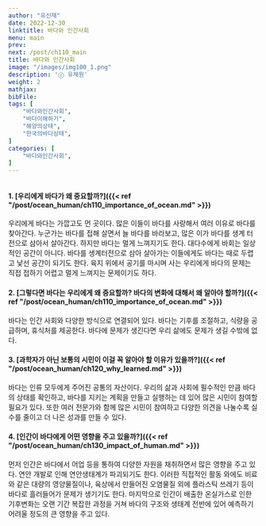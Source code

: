 ```yaml
---
author: "유신재"
date: 2022-12-30
linktitle: 바다와 인간사회
menu: main
prev: 
next: /post/ch110_main
title: 바다와 인간사회
image: "/images/img100_1.png"
description: 'ⓒ 유채원'
weight: 2
mathjax:
bibFile:
tags: [
    "바다와인간사회",
    "바다이해하기",
    "해양의상태",
    "한국의바다상태",
]
categories: [
    "바다와인간사회",
]
---
```


######

#### 1. [우리에게 바다가 왜 중요할까?]({{< ref "/post/ocean_human/ch110_importance_of_ocean.md" >}})

우리에게 바다는 가깝고도 먼 곳이다. 많은 이들이 바다를 사랑해서 여러 이유로 바다를 찾아간다. 누군가는 바다를 접해 살면서 늘 바다를 바라보고, 많은 이가 바다를 생계 터전으로 삼아서 살아간다.
하지만 바다는 멀게 느껴지기도 한다. 대다수에게 바회는 일상적인 공간이 아니다. 바다를 생계터전으로 삼아 살아가는 이들에게도 바다는 때로 두렵고 낯선 공간이 되기도 한다. 육지 위에서 공기를 마시며 사는 우리에게 바다의 문제는 직접 접하기 어렵고 멀게 느껴지는 문제이기도 하다.

#### 2. [그렇다면 바다는 우리에게 왜 중요할까? 바다의 변화에 대해서 왜 알아야 할까?]({{< ref "/post/ocean_human/ch110_importance_of_ocean.md" >}})

바다는 인간 사회와 다양한 방식으로 연결되어 있다. 바다는 기후를 조절하고, 식량을 공급하며, 휴식처를 제공한다.  바다에 문제가 생긴다면 우리 삶에도 문제가 생길 수밖에 없다.

#### 3. [과학자가 아닌 보통의 시민이 이걸 꼭 알아야 할 이유가 있을까?]({{< ref "/post/ocean_human/ch120_why_learned.md" >}})

바다는 인류 모두에게 주어진 공통의 자산이다. 우리의 삶과 사회에 필수적인 만큼 바다의 상태를 확인하고, 바다를 지키는 계획을 만들고 실행하는 데 있어 많은 시민이 참여할 필요가 있다. 또한 여러 전문가와 함께 많은 시민이 참여하고 다양한 의견을 나눌수록 실수를 줄이고 더 나은 성과를 만들 수 있다.

#### 4. [인간이 바다에게 어떤 영향을 주고 있을까?]({{< ref "/post/ocean_human/ch130_impact_of_human.md" >}})

먼저 인간은 바다에서 어업 등을 통하여 다양한 자원을 채취하면서 많은 영향을 주고 있다. 연안 개발로 인해 연안생태계가 파괴되기도 한다. 이러한 직접적인 활동 와에도 비료와 같은 대량의 영양물질이나, 육상에서 만들어진 오염물질 외에 플라스틱 쓰레기 등이 바다로 흘러들어가 문제가 생기기도 한다. 마지막으로 인간이 배출한 온실가스로 인한 기후변화는 오랜 기간 복잡한 과정을 거쳐 바다의 구조와 생태계 전반에 있어 예측하기 어려울 정도의 큰 영향을 주고 있다.

